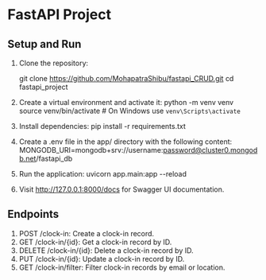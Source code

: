 # FastAPI Project

## Setup and Run
1. Clone the repository:

   git clone https://github.com/MohapatraShibu/fastapi_CRUD.git
   cd fastapi_project

2. Create a virtual environment and activate it:
    python -m venv venv
    source venv/bin/activate  # On Windows use `venv\Scripts\activate`

3. Install dependencies:
    pip install -r requirements.txt

4. Create a .env file in the app/ directory with the following content:
    MONGODB_URI=mongodb+srv://username:password@cluster0.mongodb.net/fastapi_db

5. Run the application:
   uvicorn app.main:app --reload

6. Visit http://127.0.0.1:8000/docs for Swagger UI documentation.

## Endpoints
1. POST /clock-in: Create a clock-in record.
2. GET /clock-in/{id}: Get a clock-in record by ID.
3. DELETE /clock-in/{id}: Delete a clock-in record by ID.
4. PUT /clock-in/{id}: Update a clock-in record by ID.
5. GET /clock-in/filter: Filter clock-in records by email or location.